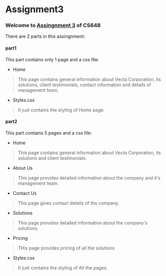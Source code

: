 # Assignment3 
### Welcome to [Assingnment 3] of CS648 ###
There are 2 parts in this assingnment:
#### part1
This part contains only 1 page and a css file:
* Home
> This page contains general information about Vecta Corporation, its solutions, client testimonials, contact information and details of management team.
* Styles.css
> It just contains the styling of Home page.
#### part2
This part contains 5 pages and a css file:
* Home
> This page contains general information about Vecta Corporation, its solutions and client testimonials.
* About Us
> This page provides detailed information about the company and it's management team.
* Contact Us
> This page gives contact details of the company.
* Solutions  
> This page provides detailed information about the company's solutions.
* Pricing
> THis page provides pricing of all the solutions
* Styles.css
> It just contains the styling of All the pages.

[Assingnment 3]: https://github.com/romilshah98/Assignment3.git

